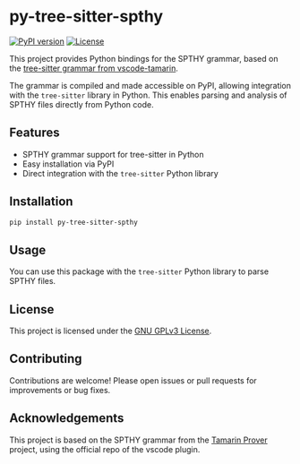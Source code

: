 # py-tree-sitter-spthy

[![PyPI version](https://badge.fury.io/py/py-tree-sitter-spthy.svg)](https://badge.fury.io/py/py-tree-sitter-spthy)
[![License](https://img.shields.io/badge/license-GPLv3-gold.svg)](./LICENSE)

This project provides Python bindings for the SPTHY grammar, based on the [tree-sitter grammar from vscode-tamarin](https://github.com/tamarin-prover/vscode-tamarin/tree/a54f341f62f6ce9b79e04e5c3cfd6063c48d461f/src/grammar/tree-sitter-tamarin).

The grammar is compiled and made accessible on PyPI, allowing integration with the `tree-sitter` library in Python. This enables parsing and analysis of SPTHY files directly from Python code.

## Features

- SPTHY grammar support for tree-sitter in Python
- Easy installation via PyPI
- Direct integration with the `tree-sitter` Python library

## Installation

```bash
pip install py-tree-sitter-spthy
```

## Usage

You can use this package with the `tree-sitter` Python library to parse SPTHY files.

## License

This project is licensed under the [GNU GPLv3 License](./LICENSE).

## Contributing

Contributions are welcome! Please open issues or pull requests for improvements or bug fixes.

## Acknowledgements

This project is based on the SPTHY grammar from the [Tamarin Prover](https://tamarin-prover.com) project, using the official repo of the vscode plugin.